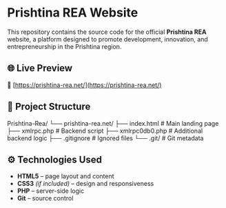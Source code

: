 # Prishtina REA Website

This repository contains the source code for the official **Prishtina REA** website, a platform designed to promote development, innovation, and entrepreneurship in the Prishtina region.

## 🌐 Live Preview

🔗 [https://prishtina-rea.net/](https://prishtina-rea.net/)

## 🧾 Project Structure

Prishtina-Rea/
└── prishtina-rea.net/
├── index.html # Main landing page
├── xmlrpc.php # Backend script
├── xmlrpc0db0.php # Additional backend logic
├── .gitignore # Ignored files
└── .git/ # Git metadata


## ⚙️ Technologies Used

- **HTML5** – page layout and content
- **CSS3** *(if included)* – design and responsiveness
- **PHP** – server-side logic
- **Git** – source control



